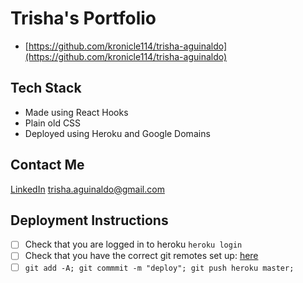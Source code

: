 # Trisha's Portfolio
- [https://github.com/kronicle114/trisha-aguinaldo](https://github.com/kronicle114/trisha-aguinaldo)

## Tech Stack
- Made using React Hooks
- Plain old CSS
- Deployed using Heroku and Google Domains

## Contact Me
[LinkedIn](https://www.linkedin.com/in/paguinaldo/)
trisha.aguinaldo@gmail.com

## Deployment Instructions
- [ ] Check that you are logged in to heroku `heroku login`
- [ ] Check that you have the correct git remotes set up: [here](https://devcenter.heroku.com/articles/git)
- [ ] `git add -A; git commmit -m "deploy"; git push heroku master;`
